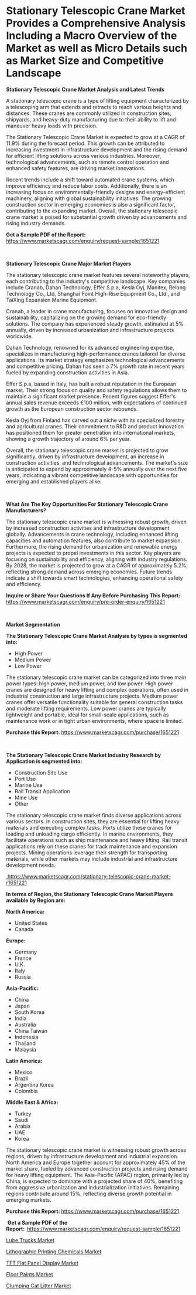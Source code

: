 <p><h1>Stationary Telescopic Crane Market Provides a Comprehensive Analysis Including a Macro Overview of the Market as well as Micro Details such as Market Size and Competitive Landscape</h1></p><p><strong>Stationary Telescopic Crane Market Analysis and Latest Trends</strong></p>
<p><p>A stationary telescopic crane is a type of lifting equipment characterized by a telescoping arm that extends and retracts to reach various heights and distances. These cranes are commonly utilized in construction sites, shipyards, and heavy-duty manufacturing due to their ability to lift and maneuver heavy loads with precision. </p><p>The Stationary Telescopic Crane Market is expected to grow at a CAGR of 11.9% during the forecast period. This growth can be attributed to increasing investment in infrastructure development and the rising demand for efficient lifting solutions across various industries. Moreover, technological advancements, such as remote control operation and enhanced safety features, are driving market innovations. </p><p>Recent trends include a shift toward automated crane systems, which improve efficiency and reduce labor costs. Additionally, there is an increasing focus on environmentally-friendly designs and energy-efficient machinery, aligning with global sustainability initiatives. The growing construction sector in emerging economies is also a significant factor, contributing to the expanding market. Overall, the stationary telescopic crane market is poised for substantial growth driven by advancements and rising industry demands.</p></p>
<p><strong>Get a Sample PDF of the Report:&nbsp;</strong> <a href="https://www.marketscagr.com/enquiry/request-sample/1651221?utm_campaign=1349&utm_medium=2&utm_source=Github&utm_content=ia&utm_term=26092024&utm_id=stationary-telescopic-crane">https://www.marketscagr.com/enquiry/request-sample/1651221</a></p>
<p>&nbsp;</p>
<p><strong>Stationary Telescopic Crane Major Market Players</strong></p>
<p><p>The stationary telescopic crane market features several noteworthy players, each contributing to the industry's competitive landscape. Key companies include Cranab, Dahan Technology, Effer S.p.a, Kesla Oyj, Manitex, Relong Technology Co., Ltd, Shanghai Point High-Rise Equipment Co., Ltd., and TaiXing Expansion Marine Equipment.</p><p>Cranab, a leader in crane manufacturing, focuses on innovative design and sustainability, capitalizing on the growing demand for eco-friendly solutions. The company has experienced steady growth, estimated at 5% annually, driven by increased urbanization and infrastructure projects worldwide.</p><p>Dahan Technology, renowned for its advanced engineering expertise, specializes in manufacturing high-performance cranes tailored for diverse applications. Its market strategy emphasizes technological advancements and competitive pricing. Dahan has seen a 7% growth rate in recent years fueled by expanding construction activities in Asia.</p><p>Effer S.p.a, based in Italy, has built a robust reputation in the European market. Their strong focus on quality and safety regulations allows them to maintain a significant market presence. Recent figures suggest Effer's annual sales revenue exceeds €100 million, with expectations of continued growth as the European construction sector rebounds.</p><p>Kesla Oyj from Finland has carved out a niche with its specialized forestry and agricultural cranes. Their commitment to R&D and product innovation has positioned them for greater penetration into international markets, showing a growth trajectory of around 6% per year.</p><p>Overall, the stationary telescopic crane market is projected to grow significantly, driven by infrastructure development, an increase in construction activities, and technological advancements. The market's size is anticipated to expand by approximately 4-5% annually over the next five years, indicating a vibrant competitive landscape with opportunities for emerging and established players alike.</p></p>
<p>&nbsp;</p>
<p><strong>What Are The Key Opportunities For Stationary Telescopic Crane Manufacturers?</strong></p>
<p><p>The stationary telescopic crane market is witnessing robust growth, driven by increased construction activities and infrastructure development globally. Advancements in crane technology, including enhanced lifting capacities and automation features, also contribute to market expansion. Furthermore, the rising demand for urbanization and renewable energy projects is expected to propel investments in this sector. Key players are focusing on sustainability and efficiency, aligning with industry regulations. By 2028, the market is projected to grow at a CAGR of approximately 5.2%, reflecting strong demand across emerging economies. Future trends indicate a shift towards smart technologies, enhancing operational safety and efficiency.</p></p>
<p><strong>Inquire or Share Your Questions If Any Before Purchasing This Report:</strong> <a href="https://www.marketscagr.com/enquiry/pre-order-enquiry/1651221?utm_campaign=1349&utm_medium=2&utm_source=Github&utm_content=ia&utm_term=26092024&utm_id=stationary-telescopic-crane">https://www.marketscagr.com/enquiry/pre-order-enquiry/1651221</a></p>
<p>&nbsp;</p>
<p><strong>Market Segmentation</strong></p>
<p><strong>The Stationary Telescopic Crane Market Analysis by types is segmented into:</strong></p>
<p><ul><li>High Power</li><li>Medium Power</li><li>Low Power</li></ul></p>
<p><p>The stationary telescopic crane market can be categorized into three main power types: high power, medium power, and low power. High power cranes are designed for heavy lifting and complex operations, often used in industrial construction and large infrastructure projects. Medium power cranes offer versatile functionality suitable for general construction tasks and moderate lifting requirements. Low power cranes are typically lightweight and portable, ideal for small-scale applications, such as maintenance work or in tight urban environments, where space is limited.</p></p>
<p><strong>Purchase this Report:&nbsp;</strong><a href="https://www.marketscagr.com/purchase/1651221?utm_campaign=1349&utm_medium=2&utm_source=Github&utm_content=ia&utm_term=26092024&utm_id=stationary-telescopic-crane">https://www.marketscagr.com/purchase/1651221</a></p>
<p>&nbsp;</p>
<p><strong>The Stationary Telescopic Crane Market Industry Research by Application is segmented into:</strong></p>
<p><ul><li>Construction Site Use</li><li>Port Use</li><li>Marine Use</li><li>Rail Transit Application</li><li>Mine Use</li><li>Other</li></ul></p>
<p><p>The stationary telescopic crane market finds diverse applications across various sectors. In construction sites, they are essential for lifting heavy materials and executing complex tasks. Ports utilize these cranes for loading and unloading cargo efficiently. In marine environments, they facilitate operations such as ship maintenance and heavy lifting. Rail transit applications rely on these cranes for track maintenance and expansion projects. Mining operations leverage their strength for transporting materials, while other markets may include industrial and infrastructure development needs.</p></p>
<p><a href="https://www.marketscagr.com/stationary-telescopic-crane-market-r1651221?utm_campaign=1349&utm_medium=2&utm_source=Github&utm_content=ia&utm_term=26092024&utm_id=stationary-telescopic-crane">&nbsp;https://www.marketscagr.com/stationary-telescopic-crane-market-r1651221</a></p>
<p><strong>In terms of Region, the Stationary Telescopic Crane Market Players available by Region are:</strong></p>
<p>
    <p> <strong> North America: </strong>
        <ul>
            <li>United States</li>
            <li>Canada</li>
        </ul>
        </p> 
    <p> <strong> Europe: </strong>
        <ul>
            <li>Germany</li>
            <li>France</li>
            <li>U.K.</li>
            <li>Italy</li>
            <li>Russia</li>
        </ul>
        </p> 
    <p> <strong> Asia-Pacific: </strong>
        <ul>
            <li>China</li>
            <li>Japan</li>
            <li>South Korea</li>
            <li>India</li>
            <li>Australia</li>
            <li>China Taiwan</li>
            <li>Indonesia</li>
            <li>Thailand</li>
            <li>Malaysia</li>
        </ul>
        </p> 
    <p> <strong> Latin America: </strong>
        <ul>
            <li>Mexico</li>
            <li>Brazil</li>
            <li>Argentina Korea</li>
            <li>Colombia</li>
        </ul>
        </p> 
    <p> <strong> Middle East & Africa: </strong>
        <ul>
            <li>Turkey</li>
            <li>Saudi</li>
            <li>Arabia</li>
            <li>UAE</li>
            <li>Korea</li>
        </ul>
    </p>
    </p>
<p><p>The stationary telescopic crane market is witnessing robust growth across regions, driven by infrastructure development and industrial expansion. North America and Europe together account for approximately 45% of the market share, fueled by advanced construction projects and rising demand for heavy lifting equipment. The Asia-Pacific (APAC) region, primarily led by China, is expected to dominate with a projected share of 40%, benefiting from aggressive urbanization and industrialization initiatives. Remaining regions contribute around 15%, reflecting diverse growth potential in emerging markets.</p></p>
<p><strong>Purchase this Report: </strong><a href="https://www.marketscagr.com/purchase/1651221?utm_campaign=1349&utm_medium=2&utm_source=Github&utm_content=ia&utm_term=26092024&utm_id=stationary-telescopic-crane">https://www.marketscagr.com/purchase/1651221</a></p>
<p>&nbsp;<strong>Get a Sample PDF of the Report:&nbsp;&nbsp;</strong><a href="https://www.marketscagr.com/enquiry/request-sample/1651221?utm_campaign=1349&utm_medium=2&utm_source=Github&utm_content=ia&utm_term=26092024&utm_id=stationary-telescopic-crane">https://www.marketscagr.com/enquiry/request-sample/1651221</a></p>
<p><strong></strong></p>
<p><p><a href="https://www.linkedin.com/pulse/booming-lube-trucks-market-sector-analysis-growth-projections-n3q2e?utm_campaign=1349&utm_medium=2&utm_source=Github&utm_content=ia&utm_term=26092024&utm_id=stationary-telescopic-crane">Lube Trucks Market</a></p><p><a href="https://www.linkedin.com/pulse/how-regional-global-trends-shaping-lithographic-printing-ykbff?utm_campaign=1349&utm_medium=2&utm_source=Github&utm_content=ia&utm_term=26092024&utm_id=stationary-telescopic-crane">Lithographic Printing Chemicals Market</a></p><p><a href="https://issuu.com/reportprime-2/docs/tft-flat-panel-display-market-size-_01d301bf246ebb?utm_campaign=1349&utm_medium=2&utm_source=Github&utm_content=ia&utm_term=26092024&utm_id=stationary-telescopic-crane">TFT Flat Panel Display Market</a></p><p><a href="https://www.linkedin.com/pulse/how-regions-adapting-floor-paints-market-global-trends-overview-otvkf?utm_campaign=1349&utm_medium=2&utm_source=Github&utm_content=ia&utm_term=26092024&utm_id=stationary-telescopic-crane">Floor Paints Market</a></p><p><a href="https://issuu.com/reportprime-2/docs/clumping-cat-litter-market-size-203_0f9db334f7b2bb?utm_campaign=1349&utm_medium=2&utm_source=Github&utm_content=ia&utm_term=26092024&utm_id=stationary-telescopic-crane">Clumping Cat Litter Market</a></p></p>